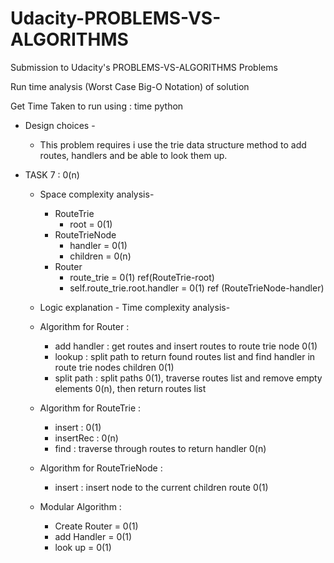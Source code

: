# Udacity-PROBLEMS-VS-ALGORITHMS

Submission to Udacity's PROBLEMS-VS-ALGORITHMS Problems

Run time analysis (Worst Case Big-O Notation) of solution

Get Time Taken to run using : time python <filename>

- Design choices -

  - This problem requires i use the trie data structure method to add routes, handlers and be able to look them up.

- TASK 7 : 0(n)

  - Space complexity analysis-

    - RouteTrie
      - root = 0(1)
    - RouteTrieNode
      - handler = 0(1)
      - children = 0(n)
    - Router
      - route_trie = 0(1) ref(RouteTrie-root)
      - self.route_trie.root.handler = 0(1) ref (RouteTrieNode-handler)

  - Logic explanation - Time complexity analysis-
  - Algorithm for Router :

    - add handler : get routes and insert routes to route trie node 0(1)
    - lookup : split path to return found routes list and find handler in route trie nodes children 0(1)
    - split path : split paths 0(1), traverse routes list and remove empty elements 0(n), then return routes list

  - Algorithm for RouteTrie :

    - insert : 0(1)
    - insertRec : 0(n)
    - find : traverse through routes to return handler 0(n)

  - Algorithm for RouteTrieNode :

    - insert : insert node to the current children route 0(1)

  - Modular Algorithm :
    - Create Router = 0(1)
    - add Handler = 0(1)
    - look up = 0(1)
